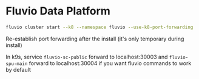 # Fluvio Data Platform

```bash
fluvio cluster start --k8 --namespace fluvio --use-k8-port-forwarding
```

Re-establish port forwarding after the install (it's only temporary during install)

In k9s, service `fluvio-sc-public` forward to localhost:30003 and `fluvio-spu-main` forward to localhost:30004 if you want fluvio commands to work by default






